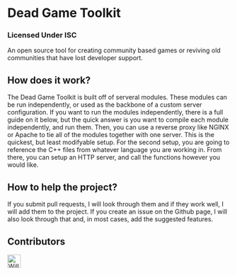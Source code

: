 # Dead Game Toolkit
### Licensed Under ISC

An open source tool for creating community based games or reviving old communities that have lost developer support.

## How does it work?
The Dead Game Toolkit is built off of serveral modules. These modules can be run independently, or used as the backbone of a custom server configuration. If you want to run the modules independently, there is a full guide on it below, but the quick answer is you want to compile each module independently, and run them. Then, you can use a reverse proxy like NGINX or Apache to tie all of the modules together with one server. This is the quickest, but least modifyable setup. For the second setup, you are going to reference the C++ files from whatever language you are working in. From there, you can setup an HTTP server, and call the functions however you would like. 

## How to help the project?
If you submit pull requests, I will look through them and if they work well, I will add them to the project. If you create an issue on the Github page, I will also look through that and, in most cases, add the suggested features. 

## Contributors
[<img src="https://github.com/william-mcgonagle.png" alt="William McGonagle" width="30">](https://github.com/william-mcgonagle/)